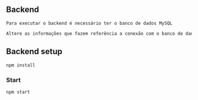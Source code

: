 ## Backend
```
Para executar o backend é necessário ter o banco de dados MySQL

Altere as informações que fazem referência a conexão com o banco de dados
```
## Backend setup
```
npm install
```
### Start
```
npm start
```